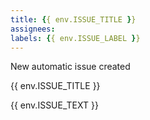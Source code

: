 ```yaml
---
title: {{ env.ISSUE_TITLE }}
assignees: 
labels: {{ env.ISSUE_LABEL }}
---
```

New automatic issue created

{{ env.ISSUE_TITLE }}

{{ env.ISSUE_TEXT }}

